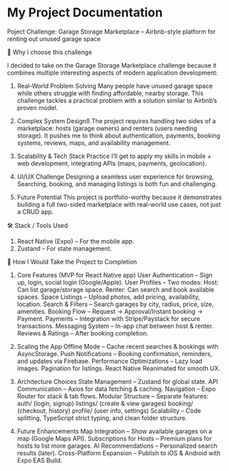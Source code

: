 # My Project Documentation

Poject Challenge: Garage Storage Marketplace – Airbnb-style platform for renting out unused garage space

📌 Why i choose this challenge

I decided to take on the Garage Storage Marketplace challenge because it combines multiple interesting aspects of modern application development:

1. Real-World Problem Solving
    Many people have unused garage space while others struggle with finding affordable, nearby storage.
    This challenge tackles a practical problem with a solution similar to Airbnb’s proven model.

2. Complex System Designß
    The project requires handling two sides of a marketplace: hosts (garage owners) and renters (users needing storage).
    It pushes me to think about authentication, payments, booking systems, reviews, maps, and availability management.

3. Scalability & Tech Stack Practice
    I’ll get to apply my skills in mobile + web development, integrating APIs (maps, payments, geolocation).

4. UI/UX Challenge
    Designing a seamless user experience for browsing, Searching, booking, and managing listings is both fun and challenging.

5. Future Potential
    This project is portfolio-worthy because it demonstrates building a full two-sided marketplace with real-world use cases, not just a CRUD app.

🛠️ Stack / Tools Used

1. React Native (Expo) – For the mobile app.
2. Zustand – For state management.

🚀 How I Would Take the Project to Completion

1. Core Features (MVP for React Native app)
    User Authentication – Sign up, login, social login (Google/Apple).
    User Profiles – Two modes:
    Host: Can list garage/storage space.
    Renter: Can search and book available spaces.
    Space Listings – Upload photos, add pricing, availability, location.
    Search & Filters – Search garages by city, radius, price, size, amenities.
    Booking Flow – Request → Approval/Instant booking → Payment.
    Payments – Integration with Stripe/Paystack for secure transactions.
    Messaging System – In-app chat between host & renter.
    Reviews & Ratings – After booking completion.

2. Scaling the App
    Offline Mode – Cache recent searches & bookings with AsyncStorage.
    Push Notifications – Booking confirmation, reminders, and updates via Firebase.
    Performance Optimizations –
    Lazy load images.
    Pagination for listings.
    React Native Reanimated for smooth UX.

3. Architecture Choices
    State Management – Zustand for global state.
    API Communication – Axios for data fetching & caching.
    Navigation – Expo Router for stack & tab flows.
    Modular Structure – Separate features:
    auth/ (login, signup)
    listings/ (create & view garages)
    booking/ (checkout, history)
    profile/ (user info, settings)
    Scalability – Code splitting, TypeScript strict typing, and clean folder structure.

4. Future Enhancements
    Map Integration – Show available garages on a map (Google Maps API).
    Subscriptions for Hosts – Premium plans for hosts to list more garages.
    AI Recommendations – Personalized search results (later).
    Cross-Platform Expansion – Publish to iOS & Android with Expo EAS Build.